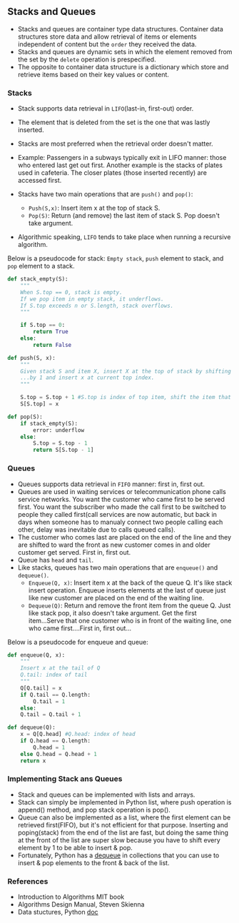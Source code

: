 ## Stacks and Queues

* Stacks and queues are container type data structures. Container data structures store data and allow retrieval of items or elements independent of content but the `order` they received the data.
* Stacks and queues are dynamic sets in which the element removed from the set by the `delete` operation is prespecified.
* The opposite to container data structure is a dictionary which store and retrieve items based on their key values or content.
  
### Stacks

* Stack supports data retrieval in `LIFO`(last-in, first-out) order.
* The element that is deleted from the set is the one that was lastly inserted.
* Stacks are most preferred when the retrieval order doesn't matter. 
* Example: Passengers in a subways typically exit in LIFO manner: those who entered last get out first. Another example is the stacks of plates used in cafeteria. The closer plates (those inserted recently) are accessed first.
* Stacks have two main operations that are `push()` and `pop()`:
    * `Push(S,x)`: Insert item x at the top of stack S.
    * `Pop(S)`: Return (and remove) the last item of stack S. Pop doesn't take argument.

* Algorithmic speaking, `LIFO` tends to take place when running a recursive algorithm.

Below is a pseudocode for stack: `Empty stack`, `push` element to stack, and `pop` element to a stack.

```python
def stack_empty(S):
    """
    When S.top == 0, stack is empty. 
    If we pop item in empty stack, it underflows. 
    If S.top exceeds n or S.length, stack overflows.
    """

    if S.top == 0:
        return True
    else:
        return False
```
```python
def push(S, x):
    """
    Given stack S and item X, insert X at the top of stack by shifting the top index of S 
    ...by 1 and insert x at current top index.
    """

    S.top = S.top + 1 #S.top is index of top item, shift the item that were at top
    S[S.top] = x
```

```python
def pop(S):
    if stack_empty(S):
        error: underflow
    else:
        S.top = S.top - 1
        return S[S.top - 1]
```

### Queues

* Queues supports data retrieval in `FIFO` manner: first in, first out.
* Queues are used in waiting services or telecommunication phone calls service networks. You want the customer who came first to be served first. You want the subscriber who made the call first to be switched to people they called first(call services are now automatic, but back in days when someone has to manualy connect two people calling each other, delay was inevitable due to calls queued calls).
* The customer who comes last are placed on the end of the line and they are shifted to ward the front as new customer comes in and older customer get served. First in, first out.
* Queue has `head` and `tail`.
* Like stacks, queues has two main operations that are `enqueue()` and `dequeue()`.
  * `Enqueue(Q, x)`: Insert item x at the back of the queue Q. It's like stack insert operation. Enqueue inserts elements at the last of queue just like new customer are placed on the end of the waiting line.
  * `Dequeue(Q)`: Return and remove the front item from the queue Q. Just like stack pop, it also doesn't take argument. Get the first item...Serve that one customer who is in front of the waiting line, one who came first....First in, first out...
  
Below is a pseudocode for enqueue and queue:

```python
def enqueue(Q, x):
    """
    Insert x at the tail of Q
    Q.tail: index of tail
    """
    Q[Q.tail] = x
    if Q.tail == Q.length:
        Q.tail = 1 
    else:
    Q.tail = Q.tail + 1
```

```python
def dequeue(Q):
    x = Q[Q.head] #Q.head: index of head
    if Q.head == Q.length:
        Q.head = 1
    else Q.head = Q.head + 1
    return x
```


### Implementing Stack ans Queues

* Stack and queues can be implemented with lists and arrays. 
* Stack can simply be implemented in Python list, where push operation is append() method, and pop stack operation is pop().
* Queue can also be implemented as a list, where the first element can be retrieved first(FIFO), but it's not efficient for that purpose. Inserting and poping(stack) from the end of the list are fast, but doing the same thing at the front of the list are super slow because you have to shift every element by 1 to be able to insert & pop. 
* Fortunately, Python has a [dequeue](https://docs.python.org/3/library/collections.html#collections.deque) in collections that you can use to insert & pop elements to the front & back of the list.


### References

- Introduction to Algorithms MIT book
- Algorithms Design Manual, Steven Skienna
- Data stuctures, Python [doc](https://docs.python.org/3/tutorial/datastructures.html#using-lists-as-queues)